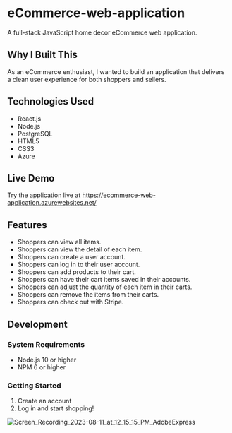 # eCommerce-web-application

A full-stack JavaScript home decor eCommerce web application.

## Why I Built This

As an eCommerce enthusiast, I wanted to build an application that delivers a clean user experience for both shoppers and sellers. 

## Technologies Used

- React.js
- Node.js
- PostgreSQL
- HTML5
- CSS3
- Azure

## Live Demo

Try the application live at https://ecommerce-web-application.azurewebsites.net/

## Features

- Shoppers can view all items.
- Shoppers can view the detail of each item.
- Shoppers can create a user account.
- Shoppers can log in to their user account.
- Shoppers can add products to their cart.
- Shoppers can have their cart items saved in their accounts.
- Shoppers can adjust the quantity of each item in their carts.
- Shoppers can remove the items from their carts.
- Shoppers can check out with Stripe. 

## Development

### System Requirements

- Node.js 10 or higher
- NPM 6 or higher

### Getting Started

1. Create an account
2. Log in and start shopping!

![Screen_Recording_2023-08-11_at_12_15_15_PM_AdobeExpress](https://github.com/Tiffanytliem/eCommerce-web-app/assets/108093252/ef5ed980-2376-4fdd-bcaa-5633291d590e)


   
